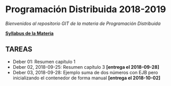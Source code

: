 # Programación Distribuida 2018-2019

*Bienvenidos al repositorio GIT de la materia de Programación Distribuida*

**[Syllabus de la Materia](https://github.com/jsalvador2k14/PD2018-2018/blob/master/documentacion/905%20-%20PROGRAMACION%20DISTRIBUIDA%20-%20JAIME%20SALVADOR.pdf)**

## TAREAS

- Deber 01: Resumen capítulo 1
- Deber 02, 2018-09-25: Resumen capítulo 3 **[entrega el 2018-09-28]**
- Deber 03, 2018-09-28: Ejemplo suma de dos números con EJB pero inicializando el contenedor de forma manual **[entrega el 2018-10-02]**

